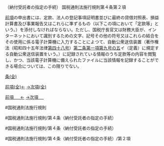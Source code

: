 （納付受託者の指定の手続）
国税通則法施行規則第４条第２項

[前項](国税通則法施行規則＿第４条第１項)の申出書には、定款、法人の登記事項証明書並びに最終の貸借対照表、損益計算書及び事業報告又はこれらに準ずるもの（以下この項において「定款等」という。）を添付しなければならない。ただし、国税庁長官又は財務大臣が、インターネットにおいて識別するための文字、記号その他の符号又はこれらの結合をその使用に係る電子計算機に入力することによつて、自動公衆送信装置（著作権法（昭和四十五年法律[第四十八号](国税通則法施行規則＿第４条第２項第４８号)）[第二条第一項第九号の五](国税通則法施行規則＿第２条第１項第９号の５)イ（定義）に規定する自動公衆送信装置をいう。）に記録されている情報のうち定款等の内容を閲覧し、かつ、当該電子計算機に備えられたファイルに当該情報を記録することができる場合については、この限りでない。

[条(全)](国税通則法施行規則＿第４条_.md)

[前項(全)←](国税通則法施行規則＿第４条第１項_.md)    [→次項(全)](国税通則法施行規則＿第４条第３項_.md)

[前項 　 ←](国税通則法施行規則＿第４条第１項.md)    [→次項 　 ](国税通則法施行規則＿第４条第３項.md)



#国税通則法施行規則

#国税通則法施行規則/第４条（納付受託者の指定の手続）

#国税通則法施行規則/第４条（納付受託者の指定の手続）

#国税通則法施行規則/第４条（納付受託者の指定の手続）/第２項

